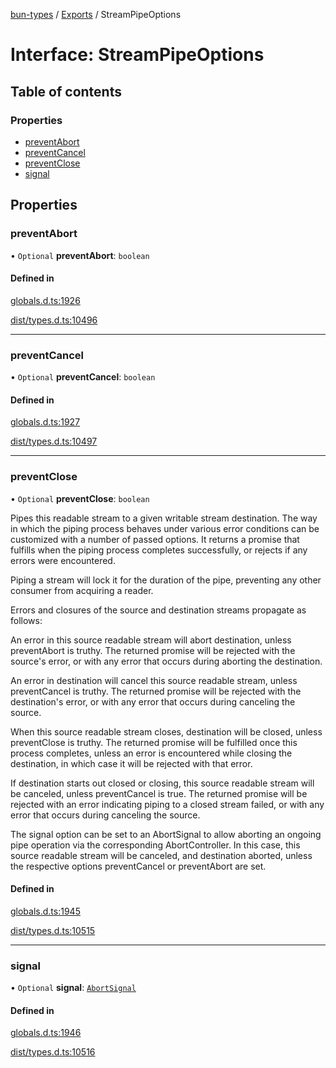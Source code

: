 [bun-types](../README.md) / [Exports](../modules.md) / StreamPipeOptions

# Interface: StreamPipeOptions

## Table of contents

### Properties

- [preventAbort](StreamPipeOptions.md#preventabort)
- [preventCancel](StreamPipeOptions.md#preventcancel)
- [preventClose](StreamPipeOptions.md#preventclose)
- [signal](StreamPipeOptions.md#signal)

## Properties

### preventAbort

• `Optional` **preventAbort**: `boolean`

#### Defined in

[globals.d.ts:1926](https://github.com/valgaze/bun-types/blob/5e53f27/globals.d.ts#L1926)

[dist/types.d.ts:10496](https://github.com/valgaze/bun-types/blob/5e53f27/dist/types.d.ts#L10496)

___

### preventCancel

• `Optional` **preventCancel**: `boolean`

#### Defined in

[globals.d.ts:1927](https://github.com/valgaze/bun-types/blob/5e53f27/globals.d.ts#L1927)

[dist/types.d.ts:10497](https://github.com/valgaze/bun-types/blob/5e53f27/dist/types.d.ts#L10497)

___

### preventClose

• `Optional` **preventClose**: `boolean`

Pipes this readable stream to a given writable stream destination. The way in which the piping process behaves under various error conditions can be customized with a number of passed options. It returns a promise that fulfills when the piping process completes successfully, or rejects if any errors were encountered.

Piping a stream will lock it for the duration of the pipe, preventing any other consumer from acquiring a reader.

Errors and closures of the source and destination streams propagate as follows:

An error in this source readable stream will abort destination, unless preventAbort is truthy. The returned promise will be rejected with the source's error, or with any error that occurs during aborting the destination.

An error in destination will cancel this source readable stream, unless preventCancel is truthy. The returned promise will be rejected with the destination's error, or with any error that occurs during canceling the source.

When this source readable stream closes, destination will be closed, unless preventClose is truthy. The returned promise will be fulfilled once this process completes, unless an error is encountered while closing the destination, in which case it will be rejected with that error.

If destination starts out closed or closing, this source readable stream will be canceled, unless preventCancel is true. The returned promise will be rejected with an error indicating piping to a closed stream failed, or with any error that occurs during canceling the source.

The signal option can be set to an AbortSignal to allow aborting an ongoing pipe operation via the corresponding AbortController. In this case, this source readable stream will be canceled, and destination aborted, unless the respective options preventCancel or preventAbort are set.

#### Defined in

[globals.d.ts:1945](https://github.com/valgaze/bun-types/blob/5e53f27/globals.d.ts#L1945)

[dist/types.d.ts:10515](https://github.com/valgaze/bun-types/blob/5e53f27/dist/types.d.ts#L10515)

___

### signal

• `Optional` **signal**: [`AbortSignal`](../modules.md#abortsignal)

#### Defined in

[globals.d.ts:1946](https://github.com/valgaze/bun-types/blob/5e53f27/globals.d.ts#L1946)

[dist/types.d.ts:10516](https://github.com/valgaze/bun-types/blob/5e53f27/dist/types.d.ts#L10516)
